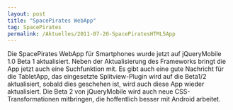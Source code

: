 ```yaml
---
layout: post
title: "SpacePirates WebApp"
tag: SpacePirates
permalink: /Aktuelles/2011-07-20-SpacePiratesHTML5App
---
```


Die SpacePirates WebApp für Smartphones wurde jetzt auf jQueryMobile 1.0 Beta 1 aktualisiert. Neben der Aktualisierung des Frameworks bringt die App jetzt auch eine Suchfunktion mit. Es gibt auch eine gute Nachricht für die TabletApp, das eingesetzte Splitview-Plugin wird auf die Beta1/2 aktualisiert, sobald dies geschehen ist, wird auch diese App wieder aktualisiert. Die Beta 2 von jQueryMobile wird auch neue CSS-Transformationen mitbringen, die hoffentlich besser mit Android arbeitet.
